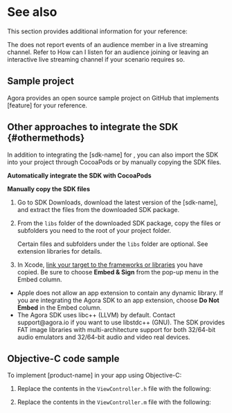 # See also

This section provides additional information for your reference:

<section id="audience-event" props="live lives">
<title>Listening for audience events</title>
<p>The <ph keyref="sdk-name"></ph> does not report events of an audience member in a live streaming channel. Refer to <xref href="https://docs.agora.io/en/Interactive%20Broadcast/faq/audience_event" scope="external" format="html">How can I listen for an audience joining or leaving an interactive live streaming channel</xref> if your scenario requires so.</p>
</section>

## Sample project

Agora provides an open source sample project <xref keyref="start-sample-project-ios" props="ios"></xref><xref keyref="start-sample-project-mac" props="mac"></xref> on GitHub that implements [feature] for your reference.

## Other approaches to integrate the SDK {#othermethods}

In addition to integrating the [sdk-name] for <ph keyref="recommended-method"></ph>, you can also import the SDK into your project
<ph props="ios">through CocoaPods or </ph>by manually copying the SDK files.

<b props="ios">Automatically integrate the SDK with CocoaPods</b>

<p props="ios" conref="../conref/integrate-the-sdk-apple.dita#integrate-the-sdk/cocoapods"></p>

<b>Manually copy the SDK files</b>

1. Go to <xref keyref="downloads">SDK Downloads</ph>, download the latest version of the [sdk-name], and extract the files from the downloaded SDK package.

2. From the `libs` folder of the downloaded SDK package, copy the files or subfolders you need to the root of your project folder.

    <note type="attention">Certain files and subfolders under the <code>libs</code> folder are optional. See <xref href="https://docs.agora.io/en/Voice/faq/reduce_app_size_rtc?platform=iOS#extension_libraries" scope="external" format="html">extension libraries</xref> for details.</note>

3. In Xcode, [link your target to the frameworks or libraries](https://help.apple.com/xcode/mac/current/#/dev51a648b07) you have copied. Be sure to choose **Embed & Sign** from the pop-up menu in the Embed column.

 <note type="attention">
 <ul>
 <li>Apple does not allow an app extension to contain any dynamic library. If you are integrating the Agora SDK to an app extension, choose <b>Do Not Embed</b> in the Embed column.</li>
 <li>The Agora SDK uses libc++ (LLVM) by default. Contact <xref href="mailto:support@agora.io" scope="external">support@agora.io</xref> if you want to use libstdc++ (GNU). The SDK provides FAT image libraries with multi-architecture support for both 32/64-bit audio emulators and 32/64-bit audio and video real devices.</li>
 </ul>
 </note>

## Objective-C code sample

To implement [product-name] in your app using Objective-C:

1. Replace the contents in the `ViewController.h` file with the following:

 <p conref="../conref/get-started-sample-code-apple.dita#get-started-sample-code/oc-1"/>

2. Replace the contents in the `ViewController.m` file with the following:

 <p conref="../conref/get-started-sample-code-apple.dita#get-started-sample-code/oc-2"/>
